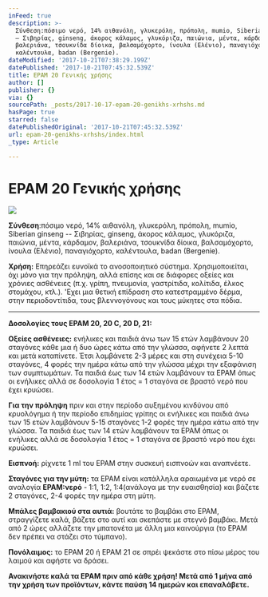 ```yaml
---
inFeed: true
description: >-
  Σύνθεση:πόσιμο νερό, 14% αιθανόλη, γλυκερόλη, πρόπολη, mumio, Siberian ginseng
  – Σιβηρίας, ginseng, άκορος κάλαμος, γλυκόριζα, παιώνια, μέντα, κάρδαμον,
  βαλεριάνα, τσουκνίδα δίοικα, βαλσαμόχορτο, ίνουλα (Ελένιο), παναγιόχορτο,
  καλέντουλα, badan (Bergenie).
dateModified: '2017-10-21T07:38:29.199Z'
datePublished: '2017-10-21T07:45:32.539Z'
title: EPAM 20 Γενικής χρήσης
author: []
publisher: {}
via: {}
sourcePath: _posts/2017-10-17-epam-20-genikhs-xrhshs.md
hasPage: true
starred: false
datePublishedOriginal: '2017-10-21T07:45:32.539Z'
url: epam-20-genikhs-xrhshs/index.html
_type: Article

---
```

# **EPAM 20 Γενικής χρήσης**
![](https://the-grid-user-content.s3-us-west-2.amazonaws.com/a4186389-0ad9-4bde-b64c-a627421e066b.jpg)

**Σύνθεση**:πόσιμο νερό, 14% αιθανόλη, γλυκερόλη, πρόπολη, mumio, Siberian ginseng -- Σιβηρίας, ginseng, άκορος κάλαμος, γλυκόριζα, παιώνια, μέντα, κάρδαμον, βαλεριάνα, τσουκνίδα δίοικα, βαλσαμόχορτο, ίνουλα (Ελένιο), παναγιόχορτο, καλέντουλα, badan (Bergenie).

**Χρήση:** Επηρεάζει ευνοϊκά το ανοσοποιητικό σύστημα. Χρησιμοποιείται, όχι μόνο για την πρόληψη, αλλά επίσης και σε διάφορες οξείες και χρόνιες ασθένειες (π.χ. γρίπη, πνευμονία, γαστρίτιδα, κολίτιδα, έλκος στομάχου, κτλ.). 'Εχει μια θετική επίδραση στο κατεστραμμένο δέρμα, στην περιοδοντίτιδα, τους βλεννογόνους και τους μύκητες στα πόδια.

---

**Δοσολογίες τους EPAM 20, 20 C, 20 D, 21:**

**Οξείες ασθένειες:** ενήλικες και παιδιά άνω των 15 ετών λαμβάνουν 20 σταγόνες κάθε μια ή δυο ώρες κάτω από την γλώσσα, αφήνετε 2 λεπτά και μετά καταπίνετε. Έτσι λαμβάνετε 2-3 μέρες και στη συνέχεια 5-10 σταγόνες, 4 φορές την ημέρα κάτω από την γλώσσα μέχρι την εξαφάνιση των συμπτωμάτων. Τα παιδιά έως των 14 ετών λαμβάνουν τα EPAM όπως οι ενήλικες αλλά σε δοσολογία 1 έτος = 1 σταγόνα σε βραστό νερό που έχει κρυώσει.

**Για την πρόληψη** πριν και στην περίοδο αυξημένου κινδύνου από κρυολόγημα ή την περίοδο επιδημίας γρίπης οι ενήλικες και παιδιά άνω των 15 ετών λαμβάνουν 5-15 σταγόνες 1-2 φορές την ημέρα κάτω από την γλώσσα. Τα παιδιά έως των 14 ετών λαμβάνουν τα EPAM όπως οι ενήλικες αλλά σε δοσολογία 1 έτος = 1 σταγόνα σε βραστό νερό που έχει κρυώσει.

**Εισπνοή:** ρίχνετε 1 ml του EPAM στην συσκευή εισπνοών και αναπνέετε.

**Σταγόνες για την μύτη:** τα EPAM είναι κατάλληλα αραιωμένα με νερό σε αναλογία **EPAM:νερό** - 1:1, 1:2, 1:4(ανάλογα με την ευαισθησία) και βάζετε 2 σταγόνες, 2-4 φορές την ημέρα στη μύτη.

**Μπάλες βαμβακιού στα αυτιά:** βουτάτε το βαμβάκι στο EPAM, στραγγίζετε καλά, βάζετε στο αυτί και σκεπάστε με στεγνό βαμβάκι. Μετά από 2 ώρες αλλάζετε την μπατονέτα με άλλη μια καινούργια (το EPAM δεν πρέπει να στάζει στο τύμπανο).

**Πονόλαιμος:** το EPAM 20 ή EPAM 21 σε σπρέι ψεκάστε στο πίσω μέρος του λαιμού και αφήστε να δράσει.

**Ανακινήστε καλά τα EPAM πριν από κάθε χρήση! Μετά από 1 μήνα από την χρήση των προϊόντων, κάντε παύση 14 ημερών και επαναλάβετε.**